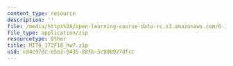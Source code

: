 ```yaml
---
content_type: resource
description: ''
file: /media/https%3A/open-learning-course-data-rc.s3.amazonaws.com/6-172-performance-engineering-of-software-systems-fall-2018/cd4c97dce5e2943588fb5c80b027dfcc_MIT6_172F18_hw7.zip
file_type: application/zip
resourcetype: Other
title: MIT6_172F18_hw7.zip
uid: cd4c97dc-e5e2-9435-88fb-5c80b027dfcc
---
```


